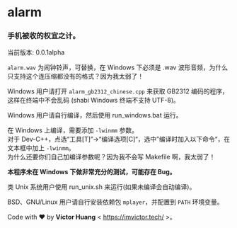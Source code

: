 # alarm

### 手机被收的权宜之计。

当前版本: 0.0.1alpha

`alarm.wav` 为闹钟铃声，可替换，在 Windows 下必须是 .wav 波形音频，为什么只支持这个连压缩都没有的格式？因为我太弱了！

Windows 用户请打开 `alarm_gb2312_chinese.cpp` 来获取 GB2312 编码的程序，这样在终端中不会乱码 (shabi Windows 终端不支持 UTF-8)。

Windows 用户请自行编译，然后使用 run_windows.bat 运行。

在 Windows 上编译，需要添加 `-lwinmm` 参数。  
对于 Dev-C++，点选“工具[T]”->“编译选项[C]“，选中”编译时加入以下命令“，在文本框中加上 `-lwinmm`。  
为什么还要你们自己加编译参数呢？因为我不会写 Makefile 啊，我太弱了！

**本程序未在 Windows 下做非常充分的测试，可能存在 Bug。**

类 Unix 系统用户使用 run_unix.sh 来运行(如果未编译会自动编译)。

BSD、GNU/Linux 用户请自行安装依赖包 `mplayer`，并配置到 `PATH` 环境变量。

Code with ❤️ by **Victor Huang** < https://imvictor.tech/ >。